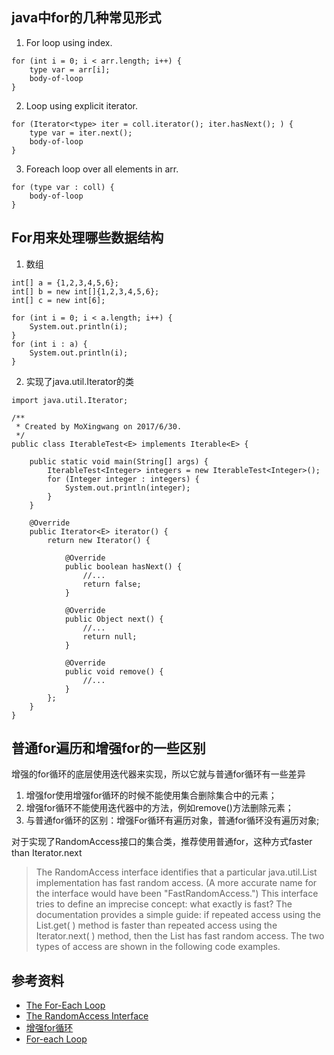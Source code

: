 ## java中for的几种常见形式
1. For loop using index.
````aidl
for (int i = 0; i < arr.length; i++) { 
    type var = arr[i];
    body-of-loop
}
````
2. Loop using explicit iterator.
````aidl
for (Iterator<type> iter = coll.iterator(); iter.hasNext(); ) {
    type var = iter.next();
    body-of-loop
}
````
3. Foreach loop over all elements in arr.
````aidl
for (type var : coll) {
    body-of-loop
}
````

## For用来处理哪些数据结构
1. 数组
````aidl
int[] a = {1,2,3,4,5,6};
int[] b = new int[]{1,2,3,4,5,6};
int[] c = new int[6];

for (int i = 0; i < a.length; i++) {
    System.out.println(i);
}
for (int i : a) {
    System.out.println(i);
}
````
2. 实现了java.util.Iterator的类
````aidl
import java.util.Iterator;

/**
 * Created by MoXingwang on 2017/6/30.
 */
public class IterableTest<E> implements Iterable<E> {

    public static void main(String[] args) {
        IterableTest<Integer> integers = new IterableTest<Integer>();
        for (Integer integer : integers) {
            System.out.println(integer);
        }
    }

    @Override
    public Iterator<E> iterator() {
        return new Iterator() {

            @Override
            public boolean hasNext() {
                //...
                return false;
            }

            @Override
            public Object next() {
                //...
                return null;
            }

            @Override
            public void remove() {
                //...
            }
        };
    }
}
````

## 普通for遍历和增强for的一些区别
增强的for循环的底层使用迭代器来实现，所以它就与普通for循环有一些差异
1. 增强for使用增强for循环的时候不能使用集合删除集合中的元素；
2. 增强for循环不能使用迭代器中的方法，例如remove()方法删除元素；
3. 与普通for循环的区别：增强For循环有遍历对象，普通for循环没有遍历对象;

对于实现了RandomAccess接口的集合类，推荐使用普通for，这种方式faster than Iterator.next
> The RandomAccess interface identifies that a particular java.util.List implementation has fast random access. (A more accurate name for the interface would have been "FastRandomAccess.") This interface tries to define an imprecise concept: what exactly is fast? The documentation provides a simple guide: if repeated access using the List.get( ) method is faster than repeated access using the Iterator.next( ) method, then the List has fast random access. The two types of access are shown in the following code examples.
  

## 参考资料
* [The For-Each Loop](https://docs.oracle.com/javase/1.5.0/docs/guide/language/foreach.html)
* [The RandomAccess Interface](http://etutorials.org/Programming/Java+performance+tuning/Chapter+11.+Appropriate+Data+Structures+and+Algorithms/11.6+The+RandomAccess+Interface/)
* [增强for循环](http://www.jianshu.com/p/47e2ed0ad6be)
* [For-each Loop](http://www.fredosaurus.com/notes-java/flow/loops/foreach.html)